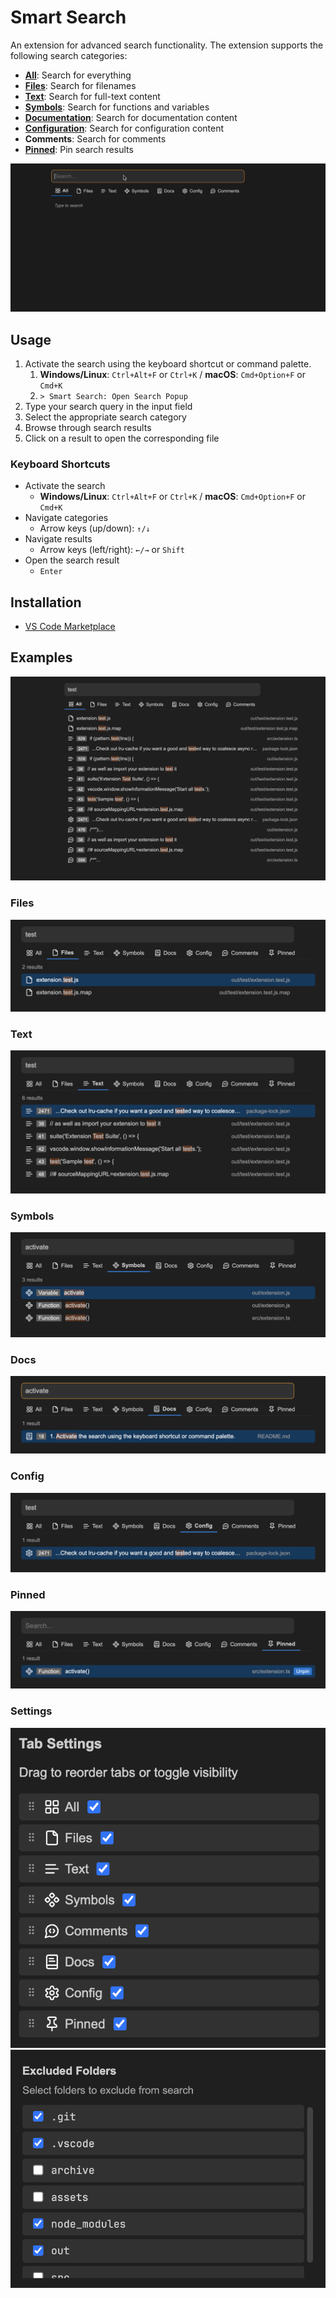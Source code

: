 # Smart Search

An extension for advanced search functionality. The extension supports the following search categories:

- [**All**](#examples): Search for everything
- [**Files**](#files): Search for filenames
- [**Text**](#text): Search for full-text content
- [**Symbols**](#symbols): Search for functions and variables
- [**Documentation**](#docs): Search for documentation content
- [**Configuration**](#settings): Search for configuration content
- **Comments**: Search for comments
- [**Pinned**](#pinned): Pin search results

<img src="./assets/gifs/search.gif" />

## Usage

1. Activate the search using the keyboard shortcut or command palette.
   1. **Windows/Linux**: `Ctrl+Alt+F` or `Ctrl+K` / **macOS**: `Cmd+Option+F` or `Cmd+K`
   2. `> Smart Search: Open Search Popup`
2. Type your search query in the input field
3. Select the appropriate search category
4. Browse through search results
5. Click on a result to open the corresponding file

### Keyboard Shortcuts

- Activate the search
  - **Windows/Linux**: `Ctrl+Alt+F` or `Ctrl+K` / **macOS**: `Cmd+Option+F` or `Cmd+K`
- Navigate categories
  - Arrow keys (up/down): `↑/↓`
- Navigate results
  - Arrow keys (left/right): `←/→` or `Shift`
- Open the search result
  - `Enter`

## Installation

- [VS Code Marketplace](https://marketplace.visualstudio.com/items?itemName=jurajstefanic.smart-search)

## Examples

<img src="./assets/images/search-results.png" />

### Files

<img src="./assets/images/files.png" />

### Text

<img src="./assets/images/text.png" />

### Symbols

<img src="./assets/images/symbols.png" />

### Docs

<img src="./assets/images/docs.png" />

### Config

<img src="./assets/images/config.png" />

### Pinned

<img src="./assets/images/pinned.png" />

### Settings

<img src="./assets/images/settings-tab.png" />

<img src="./assets/images/settings-excluded-folders.png" />
